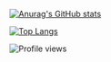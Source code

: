[![Anurag's GitHub stats](https://github-readme-stats.vercel.app/api?username=pwnlxrd&include_all_commits=true&theme=onedark&count_private=true)](https://github.com/pwnlxrd)

[![Top Langs](https://github-readme-stats.vercel.app/api/top-langs/?username=pwnlxrd&layout=compact&theme=onedark)](https://github.com/pwnlxrd)


![Profile views](https://gpvc.arturio.dev/pwnlxrd)